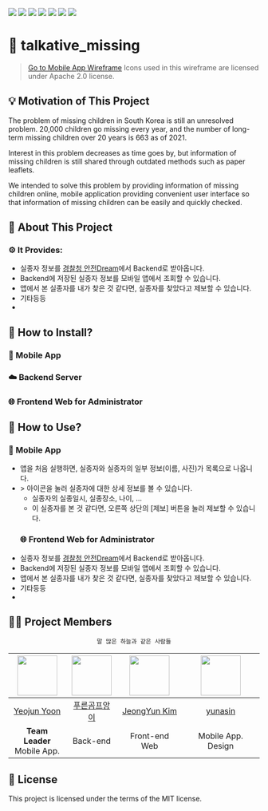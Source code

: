 <img src="https://img.shields.io/badge/Dart-0175C2?style=flat-square&logo=Dart&logoColor=white"/> <img src="https://img.shields.io/badge/Flutter-02569B?style=flat-square&logo=Flutter&logoColor=white"/> <img src="https://img.shields.io/badge/JavaScript-F7DF1E?style=flat-square&logo=JavaScript&logoColor=black"/>
  <img src="https://img.shields.io/badge/React-61DAFB?style=flat-square&logo=React&logoColor=black"/> <img src="https://img.shields.io/badge/Python-3776AB?style=flat-square&logo=Python&logoColor=white"/> <img src="https://img.shields.io/badge/Django-092E20?style=flat-square&logo=Django&logoColor=white"/>
  <img src="https://img.shields.io/badge/Figma-F24E1E?style=flat-square&logo=Figma&logoColor=white"/>

 # 🚸 talkative_missing

 > [Go to Mobile App Wireframe](https://www.figma.com/file/1LDEezi20v0pq4uhQ36X0y/OSS-MissingChild?node-id=0%3A1&t=VmkG4pbSwEEjSnH7-1) Icons used in this wireframe are licensed under Apache 2.0 license.
 > 

 ## 💡 Motivation of This Project
 The problem of missing children in South Korea is still an unresolved problem. 20,000 children go missing every year, and the number of long-term missing children over 20 years is 663 as of 2021.
 
Interest in this problem decreases as time goes by, but information of missing children is still shared through outdated methods such as paper leaflets.

We intended to solve this problem by providing information of missing children online, mobile application providing convenient user interface so that information of missing children can be easily and quickly checked.

## 📑 About This Project
 ### ⚙ It Provides:
* 실종자 정보를 [경찰청 안전Dream](www.safe182.go.kr)에서 Backend로 받아옵니다.
* Backend에 저장된 실종자 정보를 모바일 앱에서 조회할 수 있습니다.
* 앱에서 본 실종자를 내가 찾은 것 같다면, 실종자를 찾았다고 제보할 수 있습니다.
* 기타등등
*
  
  
## 📲 How to Install?
  ### 📱 Mobile App
  ### ☁️ Backend Server
  ### 🌐 Frontend Web for Administrator
  
  
## 🧩 How to Use?
  ### 📱 Mobile App
* 앱을 처음 실행하면, 실종자와 실종자의 일부 정보(이름, 사진)가 목록으로 나옵니다.
* \> 아이콘을 눌러 실종자에 대한 상세 정보를 볼 수 있습니다.
  + 실종자의 실종일시, 실종장소, 나이, ...
  + 이 실종자를 본 것 같다면, 오른쪽 상단의 [제보] 버튼을 눌러 제보할 수 있습니다.
  ### 🌐 Frontend Web for Administrator
* 실종자 정보를 [경찰청 안전Dream](www.safe182.go.kr)에서 Backend로 받아옵니다.
* Backend에 저장된 실종자 정보를 모바일 앱에서 조회할 수 있습니다.
* 앱에서 본 실종자를 내가 찾은 것 같다면, 실종자를 찾았다고 제보할 수 있습니다.
* 기타등등
*
  
  
 
 ## 🧑‍💻 Project Members
 
 <div align="center">

```
말 많은 하늘과 같은 사람들
```
  
 |<img src="https://avatars.githubusercontent.com/u/72238126?v=4" width="80">|<img src="https://avatars.githubusercontent.com/u/65147869?v=4" width="80">|<img src="https://avatars.githubusercontent.com/u/95032287?v=4" width="80">|<img src="https://avatars.githubusercontent.com/u/112372174?v=4" width="80">|
|:---:|:---:|:---:|:---:|
|[Yeojun Yoon](https://github.com/yjyoon-dev)|[푸른곰프앙이](https://github.com/kseenyoung)|[JeongYun Kim](https://github.com/pipi-shortstocking)|[yunasin](https://github.com/star1502)|
|**Team Leader**<br>Mobile App.|Back-end|Front-end Web|Mobile App. Design|
  
  </div>
  
 ## 🧾 License
  This project is licensed under the terms of the MIT license.
